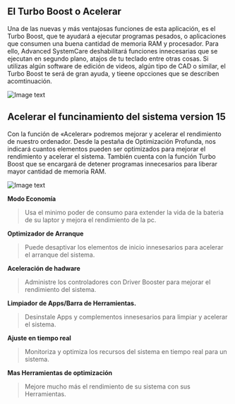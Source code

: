 ## El Turbo Boost o Acelerar

Una de las nuevas y más ventajosas funciones de esta aplicación, es el Turbo Boost, que te ayudará a ejecutar programas pesados, o aplicaciones que consumen una buena cantidad de memoria RAM y procesador. Para ello, Advanced SystemCare deshabilitará funciones innecesarias que se ejecutan en segundo plano, atajos de tu teclado entre otras cosas. Si utilizas algún software de edición de videos, algún tipo de CAD o similar, el Turbo Boost te será de gran ayuda, y tieene opcciones  que se describen  acomtinuación. 

![Image text](https://www.softzone.es/app/uploads-softzone.es/2020/04/Advanced-SystemCare-funci%C3%B3n-de-acelerar.jpg) 


## Acelerar el funcinamiento del sistema version 15 
Con la función de «Acelerar» podremos mejorar y acelerar el rendimiento de nuestro ordenador. Desde la pestaña de Optimización Profunda, nos indicará cuantos elementos pueden ser optimizados para mejorar el rendimiento y acelerar el sistema. También cuenta con la función Turbo Boost que se encargará de detener programas innecesarios para liberar mayor cantidad de memoria RAM.

![Image text](https://www.iobit.com/tpl/images/screenshot/asc/speed_up_822.png) 


 **Modo Economía** 
> Usa el minimo poder de consumo para extender la vida de la bateria de su laptor y mejora  el  rendimiento de la pc. 

**Optimizador  de  Arranque**
> Puede desaptivar los elementos de inicio innesesarios para  acelerar el arranque del sistema. 

**Aceleración de hadware**
>Administre los controladores con Driver Booster para mejorar el rendimiento del sistema.

**Limpiador de  Apps/Barra de Herramientas.**
>Desinstale Apps y complementos innesesarios para limpiar y acelerar el sistema.

**Ajuste en tiempo real**
> Monitoriza y optimiza los recursos del sistema en tiempo real para un sistema.

**Mas Herramientas de optimización**
>Mejore mucho más el rendimiento de su sistema con sus Herramientas. 


